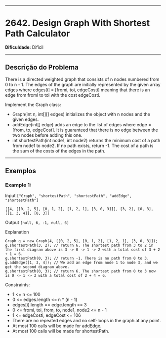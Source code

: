
-----

# 2642\. Design Graph With Shortest Path Calculator

**Dificuldade:** Difícil

-----

## Descrição do Problema

There is a directed weighted graph that consists of n nodes numbered from 0 to n - 1. The edges of the graph are initially represented by the given array edges where edges[i] = [fromi, toi, edgeCosti] meaning that there is an edge from fromi to toi with the cost edgeCosti.

Implement the Graph class:

* Graph(int n, int[][] edges) initializes the object with n nodes and the given edges.
* addEdge(int[] edge) adds an edge to the list of edges where edge = [from, to, edgeCost]. It is guaranteed that there is no edge between the two nodes before adding this one.
* int shortestPath(int node1, int node2) returns the minimum cost of a path from node1 to node2. If no path exists, return -1. The cost of a path is the sum of the costs of the edges in the path.
 
------ 
## Exemplos

### Example 1:

Input
`["Graph", "shortestPath", "shortestPath", "addEdge", "shortestPath"]`

`[[4, [[0, 2, 5], [0, 1, 2], [1, 2, 1], [3, 0, 3]]], [3, 2], [0, 3], [[1, 3, 4]], [0, 3]]`

Output
`[null, 6, -1, null, 6]`

Explanation

```
Graph g = new Graph(4, [[0, 2, 5], [0, 1, 2], [1, 2, 1], [3, 0, 3]]);
g.shortestPath(3, 2); // return 6. The shortest path from 3 to 2 in the first diagram above is 3 -> 0 -> 1 -> 2 with a total cost of 3 + 2 + 1 = 6.
g.shortestPath(0, 3); // return -1. There is no path from 0 to 3.
g.addEdge([1, 3, 4]); // We add an edge from node 1 to node 3, and we get the second diagram above.
g.shortestPath(0, 3); // return 6. The shortest path from 0 to 3 now is 0 -> 1 -> 3 with a total cost of 2 + 4 = 6.
```
 

Constraints:

* 1 <= n <= 100
* 0 <= edges.length <= n * (n - 1)
* edges[i].length == edge.length == 3
* 0 <= fromi, toi, from, to, node1, node2 <= n - 1
* 1 <= edgeCosti, edgeCost <= 106
* There are no repeated edges and no self-loops in the graph at any point.
* At most 100 calls will be made for addEdge.
* At most 100 calls will be made for shortestPath.


